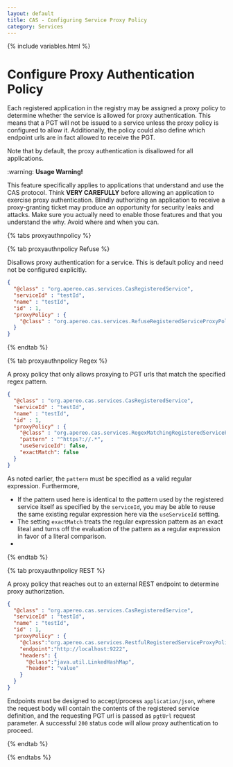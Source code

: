 ```yaml
---
layout: default
title: CAS - Configuring Service Proxy Policy
category: Services
---
```


{% include variables.html %}

# Configure Proxy Authentication Policy

Each registered application in the registry may be assigned a proxy policy to determine whether the service is allowed for proxy authentication. This means that
a PGT will not be issued to a service unless the proxy policy is configured to allow it. Additionally, the policy could also define which endpoint urls are in
fact allowed to receive the PGT.

Note that by default, the proxy authentication is disallowed for all applications.

<div class="alert alert-warning">:warning: <strong>Usage Warning!</strong><p>
This feature specifically applies to applications that understand and use the CAS protocol. Think <strong>VERY CAREFULLY</strong> before allowing an 
application to exercise proxy authentication. Blindly authorizing an application to receive a proxy-granting 
ticket may produce an opportunity for security leaks and attacks. Make sure you actually need to enable those 
features and that you understand the why. Avoid where and when you can.</p></div>

{% tabs proxyauthnpolicy %}

{% tab proxyauthnpolicy Refuse %}

Disallows proxy authentication for a service. This is default policy and need not be configured explicitly.

```json
{
  "@class" : "org.apereo.cas.services.CasRegisteredService",
  "serviceId" : "testId",
  "name" : "testId",
  "id" : 1,
  "proxyPolicy" : {
    "@class" : "org.apereo.cas.services.RefuseRegisteredServiceProxyPolicy"
  }
}
```

{% endtab %}

{% tab proxyauthnpolicy Regex %}

A proxy policy that only allows proxying to PGT urls that match the specified regex pattern.

```json
{
  "@class" : "org.apereo.cas.services.CasRegisteredService",
  "serviceId" : "testId",
  "name" : "testId",
  "id" : 1,
  "proxyPolicy" : {
    "@class" : "org.apereo.cas.services.RegexMatchingRegisteredServiceProxyPolicy",
    "pattern" : "^https?://.*",
    "useServiceId": false,
    "exactMatch": false
  }
}
```

As noted earlier, the `pattern` must be specified as a valid regular expression. Furthermore,

- If the pattern used here is identical to the pattern used by the registered service itself as specified by the `serviceId`, you may be able to reuse the same
  existing regular expression here via the `useServiceId` setting.
- The setting `exactMatch` treats the regular expression pattern as an exact liteal and turns off the evaluation of the pattern as a regular expression in
  favor of a literal comparison.
- 
{% endtab %}

{% tab proxyauthnpolicy REST %}

A proxy policy that reaches out to an external REST endpoint to determine proxy authorization.

```json
{
  "@class" : "org.apereo.cas.services.CasRegisteredService",
  "serviceId" : "testId",
  "name" : "testId",
  "id" : 1,
  "proxyPolicy" : {
    "@class":"org.apereo.cas.services.RestfulRegisteredServiceProxyPolicy",
    "endpoint":"http://localhost:9222",
    "headers": {
      "@class":"java.util.LinkedHashMap",
      "header": "value"
    }
  }
}
```

Endpoints must be designed to accept/process `application/json`, where the request body will contain
the contents of the registered service definition, and the requesting PGT url is passed as `pgtUrl` request parameter.
A successful `200` status code will allow proxy authentication to proceed.

{% endtab %}

{% endtabs %}
